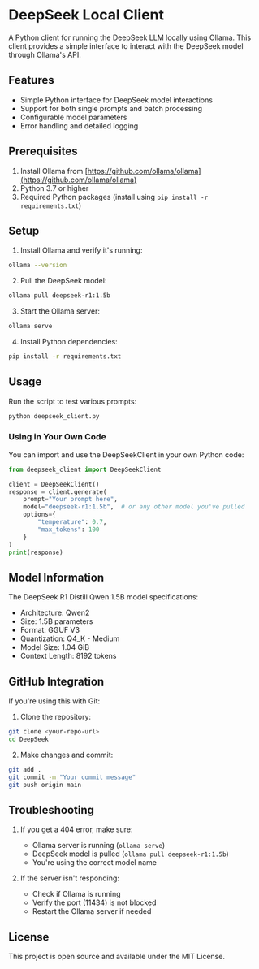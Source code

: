 # DeepSeek Local Client

A Python client for running the DeepSeek LLM locally using Ollama. This client provides a simple interface to interact with the DeepSeek model through Ollama's API.

## Features

- Simple Python interface for DeepSeek model interactions
- Support for both single prompts and batch processing
- Configurable model parameters
- Error handling and detailed logging

## Prerequisites

1. Install Ollama from [https://github.com/ollama/ollama](https://github.com/ollama/ollama)
2. Python 3.7 or higher
3. Required Python packages (install using `pip install -r requirements.txt`)

## Setup

1. Install Ollama and verify it's running:
```bash
ollama --version
```

2. Pull the DeepSeek model:
```bash
ollama pull deepseek-r1:1.5b
```

3. Start the Ollama server:
```bash
ollama serve
```

4. Install Python dependencies:
```bash
pip install -r requirements.txt
```

## Usage

Run the script to test various prompts:
```bash
python deepseek_client.py
```

### Using in Your Own Code

You can import and use the DeepSeekClient in your own Python code:

```python
from deepseek_client import DeepSeekClient

client = DeepSeekClient()
response = client.generate(
    prompt="Your prompt here",
    model="deepseek-r1:1.5b",  # or any other model you've pulled
    options={
        "temperature": 0.7,
        "max_tokens": 100
    }
)
print(response)
```

## Model Information

The DeepSeek R1 Distill Qwen 1.5B model specifications:
- Architecture: Qwen2
- Size: 1.5B parameters
- Format: GGUF V3
- Quantization: Q4_K - Medium
- Model Size: 1.04 GiB
- Context Length: 8192 tokens

## GitHub Integration

If you're using this with Git:

1. Clone the repository:
```bash
git clone <your-repo-url>
cd DeepSeek
```

2. Make changes and commit:
```bash
git add .
git commit -m "Your commit message"
git push origin main
```

## Troubleshooting

1. If you get a 404 error, make sure:
   - Ollama server is running (`ollama serve`)
   - DeepSeek model is pulled (`ollama pull deepseek-r1:1.5b`)
   - You're using the correct model name

2. If the server isn't responding:
   - Check if Ollama is running
   - Verify the port (11434) is not blocked
   - Restart the Ollama server if needed

## License

This project is open source and available under the MIT License. 